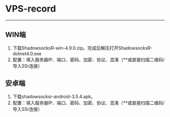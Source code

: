 # VPS-record
-----
## WIN端
1. 下载ShadowsocksR-win-4.9.0.zip。完成后解压打开ShadowsocksR-dotnet4.0.exe
2. 配置：填入服务器IP、端口、密码、加密、协议、混淆（**或直接扫描二维码/导入SSr连接）

## 安卓端
1. 下载shadowsocksr-android-3.5.4.apk。
2. 配置：填入服务器IP、端口、密码、加密、协议、混淆（**或直接扫描二维码/导入SSr连接）
